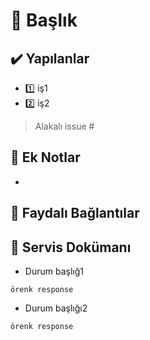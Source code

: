 # 🎈 Başlık
## ✔️ Yapılanlar
- 1️⃣ iş1
- 2️⃣ iş2

<!-- alakalı issue numarasını yazın --> 
> Alakalı issue #

## 📝 Ek Notlar
-

<!-- faydalı bağlantılar varsa -->
## 🔗 Faydalı Bağlantılar


<!-- Yazdığınız servisleri raporlayın  
     Durum başlığı: başarı durumu, server hatası, veritabanı hatası vs. gibi ufak açıklama olabilir -->
## 📖 Servis Dokümanı
- Durum başlığ1

```
örenk response
```

- Durum başlığı2

```
örenk response
```